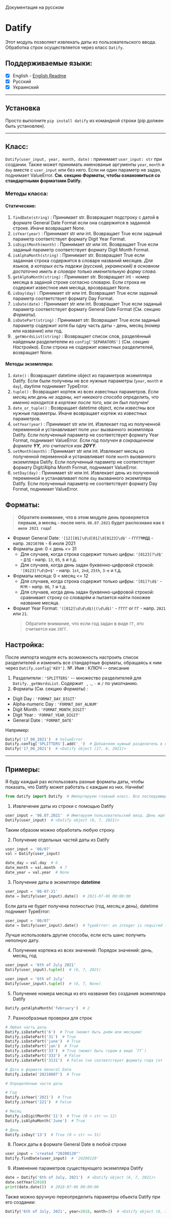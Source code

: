 Документация на русском
# Datify
Этот модуль позволяет извлекать даты из пользовательского ввода.
Обработка строк осуществляется через класс `Datify`.
## Поддерживаемые языки: 
- [x] English  -  [English Readme](README.md) 
- [x] Русский
- [x] Украинский

---
## Установка
Просто выполните `pip install datify` из командной строки (pip должен быть установлен).

---

## Класс:
` Datify(user_input, year, month, date) ` : принимает `user_input: str` при создании. Также может принимать именованые аргументы `year`, `month` и `day` вместе с `user_input` или без него. Если ни один параметр не задан, поднимает ValueError. **См. секцию *Форматы*, чтобы ознакомиться со стандартными форматами Datify.**
### Методы класса:
  #### Статические:
  1. `findDate(string)` : Принимает str. Возвращает подстроку с датой в формате General Date Format если она содержится в заданной строке. Иначе возвращает None.
  2. `isYear(year)` : Принимает str или int. Возвращает True если заданый параметр соответствует формату Digit Year Format.
  3. `isDigitMonth(month)` : Принимает str или int. Возвращает True если заданый параметр соответствует формату Digit Month Format.
  4. `isAlphaMonth(string)` : Принимает str. Возвращает True если заданная строка содержится в словаре названий месяцев. *Для языков, в которых есть падежи (русский, украинский) в основном достаточно иметь в словаре только именительную форму слова.*
  5. `getAlphaMonth(string)` :  Принимает str. Возвращает int - номер месяца в заданой строке согласно словарю. Если строка не содержит известное имя месяца, врозвращает None.
  6. `isDay(day)` : Принимает str или int. Возвращает True если заданый параметр соответствует формату Day Format.
  7. `isDate(date)` : Принимает str или int. Возвращает True  если заданый параметр соответствует формату General Date Format (См. секцию *Форматы*).
  8. `isDatePart(string)` : Принимает str. Возвращает True  если заданый параметр содержит хотя бы одну часть даты - день, месяц (номер или название) или год.
  9. `_getWordsList(string)` : Возвращает список слов, разделённый найденым разделителем из `config['SEPARATORS']` (См. секцию *Настройка*). Если строка не содержит известных разделителей, возвращает None.

  #### Методы экземпляра:
  1. `date()` : Возвращает datetime object из параметров экземпляра Datify. Если были получены не все нужные параметры (`year`, `month` и `day`), daytime поднимает TypeError.
  2. `tuple()` : Возвращает кортеж из всех известных параметров. *Если месяц или день не заданы, нет никакого способа определить, что именно находится в кортеже после того, как он был получен!*
  3. `date_or_tuple()` : Возвращает datetime object, если известны все нужные параметры. Иначе возвращает кортеж из известных параметров.
  4. `setYear(year)` : Принимает str или int. Извлекает год из полученной переменной и устанавливает поле `year` вызванного экземпляра Datify. Если полученный параметр не соответствует формату Year Format, поднимает ValueError. *Если год получен в сокращенном формате **YY**, это считается как **20YY**.*
  5. `setMonth(month)` : Принимает str или int. Извлекает месяц из полученной переменной и устанавливает поле `month` вызванного экземпляра Datify. Если полученный параметр не соответствует формату Digit/Alpha Month Format, поднимает ValueError.
  6. `setDay(day)` : Принимает str или int. Извлекает день из полученной переменной и устанавливает поле `day` вызванного экземпляра Datify. Если полученный параметр не соответствует формату Day Format, поднимает ValueError.

## Форматы:
> **Обратите внимание, что в этом модуле день проверяется первым, а месяц - после него. `06.07.2021` будет распознано как `6 июля 2021 года`!**
- Формат General Date:
  `'[12][01]\d\d[01]\d[0123]\d$'` - `ГГГГММДД` - напр. `20210706` - 6 июля 2021
- Форматы дня:
  0 < день <= 31
  - Для случаев, когда строка содержит только цифры: `'[0123]?\d$'` - `Д?Д` - напр. `13`, `05`, `6` и т.д.
  - Для случаев, когда день задан буквенно-цифровой строкой: `'[0123]?\d\D+$'` - напр. `1st`, `2nd`, `25th`, `3-е` и т.д.
- Форматы месяца:
  0 < месяц <= 12
  - Для случаев, когда строка содержит только цифры: `'[01]?\d$'` - `M?M` - напр. `06`, `7` и т.д.
  - Для случаев, когда день задан буквенно-цифровой строкой: сравнивает строку со словарём и пытается найти похожее название месяца.
- Формат Year Format:
  `'([012]\d\d\d$)|(\d\d$)'` - `ГГГГ` or `ГГ` - напр. `2021` или `21`.
  > Обратите внимание, что если год задан в виде `ГГ`, это считается как `20ГГ`.

## Настройка:
После импорта модуля есть возможность настроить список разделителей и изменить все стандартные форматы, обращаясь к ним через `Datify.config['KEY']`.
№. Имя : КЛЮЧ -- описание
1. Разделители : `'SPLITTERS'` -- множество разделителей для `Datify._getWordsList`. Содержит ` `, `.`, `-` и `/` по умолчанию.
2. Форматы (См. секцию *Форматы*) :
  - Digit Day : `'FORMAT_DAY_DIGIT'`
  - Alpha-numeric Day : `'FORMAT_DAY_ALNUM'`
  - Digit Month : `'FORMAT_MONTH_DIGIT'`
  - Digit Year : `'FORMAT_YEAR_DIGIT'`
  - General Date : `'FORMAT_DATE'`
 
Например:
```python
Datify('17_06_2021')  # ValueError
Datify.config['SPLITTERS'].add('_')  # Добавляем нужный разделитель в конфиг
Datify('17_06_2021')  # <Datify object (17, 6, 2021)>
```

---

## Примеры:
Я буду каждый раз использовать разные форматы даты, чтобы показать, что Datify может работать с каждым из них. Начнём!
```python
from datify import Datify  # Импортируем главный класс. Все последуюющие действия будут с ним.
```
1. Извлечение даты из строки с помощью Datify
```python
user_input = '06.07.2021'  # Имитируем пользовательский ввод. День идет первым!
Datify(user_input)  # <Datify object (6, 7, 2021)>
```
Таким образом можно обработать любую строку.

2. Получение отдельных частей даты из Datify
```python
user_input = '06/07'
val = Datify(user_input)

date_day = val.day  # 6
date_month = val.month  # 7
date_year = val.year  # None
```

3. Получение даты в экземпляре **datetime**
```python
user_input = '06-07-21'
date = Datify(user_input).date()  # 2021-07-06 00:00:00
```
Если дата не будет получена полностью (год, месяц и день), datetime поднимет TypeError:
```python
user_input = '06/07'
date = Datify(user_input).date()  # TypeError: an integer is required (got type NoneType)
```
Лучше использовать другие способы, если есть шанс получить неполную дату.

4. Получение кортежа из всех значений:
Порядок значений:  день, месяц, год
```python
user_input = '6th of July 2021'
Datify(user_input).tuple()  # (6, 7, 2021)

user_input = '6th of July'
Datify(user_input).tuple()  # (6, 7, None)
```

5. Получение номера месяца из его названия без создания экземпляра Datify
```python
Datify.getAlphaMonth('february')  # 2
```
7. Разнообразные проверки для строк
```python
# Любая часть даты
Datify.isDatePart('6')  # True (может быть днём или месяцем)
Datify.isDatePart('31')  # True
Datify.isDatePart('june')  # True
Datify.isDatePart('jan')  # True
Datify.isDatePart('33')  # True (может быть годом в виде `ГГ`)
Datify.isDatePart('333')  # False
Datify.isDatePart('3131')  # False (не соответствует формату года (от `1000` до `2199`))

# Дата в формате General Date
Datify.isDate('20210607')  # True

# Определённые части даты

# Год
Datify.isYear('2021')  # True
Datify.isYear('221')  # False

# Месяц
Datify.isDigitMonth('11')  # True (0 < str <= 12)
Datify.isAlphaMonth('June')  # True

# День
Datify.isDay('13')  # True (0 < str <= 31)
```

8. Поиск даты в формате General Date в любой строке
```python
user_input = 'created "20200120"'
Datify.findDate(user_input)  # '20200120'
```

9. Изменение параметров существующего экземпляра Datify
```python
date = Datify('6th of July, 2021')  # <Datify object (6, 7, 2021)>
date.setYear(2018)
print(date.date())  # 2018-07-06 00:00:00
```
Также можно вручную переопределить параметры обьекта Datify при его создании:
```python
Datify('6th of July, 2021', year=2018, month=3)  # <Datify object (6, 3, 2018)>
```
